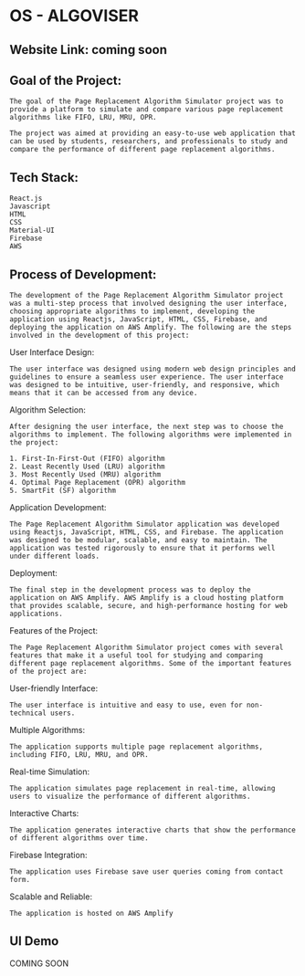 
# OS - ALGOVISER

## Website Link: coming soon

## Goal of the Project:

    The goal of the Page Replacement Algorithm Simulator project was to provide a platform to simulate and compare various page replacement algorithms like FIFO, LRU, MRU, OPR. 

    The project was aimed at providing an easy-to-use web application that can be used by students, researchers, and professionals to study and compare the performance of different page replacement algorithms. 

## Tech Stack:

    React.js
    Javascript
    HTML
    CSS
    Material-UI
    Firebase
    AWS

## Process of Development:

    The development of the Page Replacement Algorithm Simulator project was a multi-step process that involved designing the user interface, choosing appropriate algorithms to implement, developing the application using Reactjs, JavaScript, HTML, CSS, Firebase, and deploying the application on AWS Amplify. The following are the steps involved in the development of this project:

User Interface Design:

    The user interface was designed using modern web design principles and guidelines to ensure a seamless user experience. The user interface was designed to be intuitive, user-friendly, and responsive, which means that it can be accessed from any device.
    
Algorithm Selection: 

    After designing the user interface, the next step was to choose the algorithms to implement. The following algorithms were implemented in the project:

    1. First-In-First-Out (FIFO) algorithm
    2. Least Recently Used (LRU) algorithm
    3. Most Recently Used (MRU) algorithm
    4. Optimal Page Replacement (OPR) algorithm
    5. SmartFit (SF) algorithm

Application Development: 

    The Page Replacement Algorithm Simulator application was developed using Reactjs, JavaScript, HTML, CSS, and Firebase. The application was designed to be modular, scalable, and easy to maintain. The application was tested rigorously to ensure that it performs well under different loads.

Deployment:

    The final step in the development process was to deploy the application on AWS Amplify. AWS Amplify is a cloud hosting platform that provides scalable, secure, and high-performance hosting for web applications.

Features of the Project:

    The Page Replacement Algorithm Simulator project comes with several features that make it a useful tool for studying and comparing different page replacement algorithms. Some of the important features of the project are:

User-friendly Interface:

    The user interface is intuitive and easy to use, even for non-technical users.

Multiple Algorithms: 

    The application supports multiple page replacement algorithms, including FIFO, LRU, MRU, and OPR.

Real-time Simulation: 

    The application simulates page replacement in real-time, allowing users to visualize the performance of different algorithms.

Interactive Charts:

    The application generates interactive charts that show the performance of different algorithms over time.

Firebase Integration: 

    The application uses Firebase save user queries coming from contact form.

Scalable and Reliable: 

    The application is hosted on AWS Amplify


## UI Demo

COMING SOON